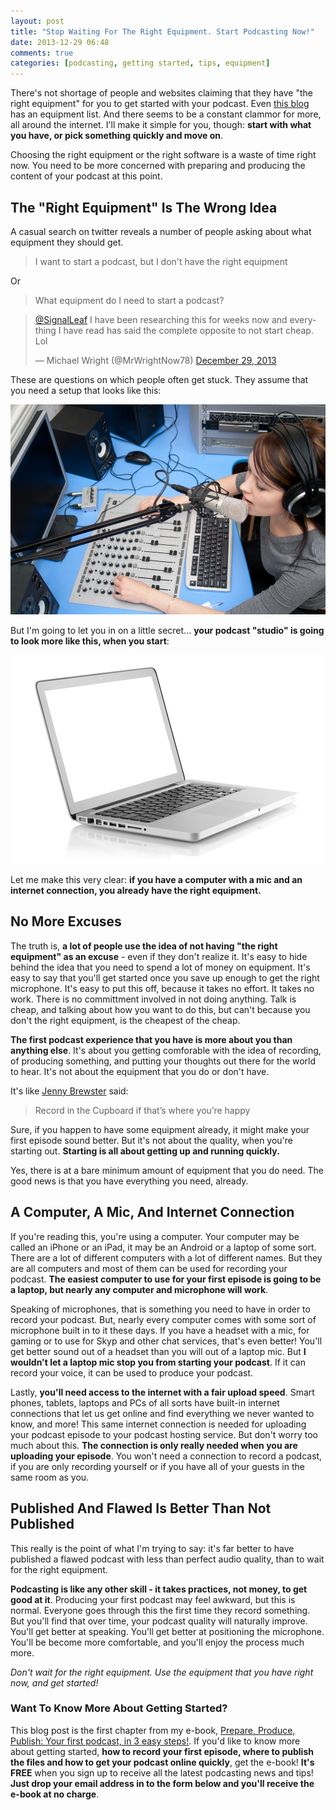 ```yaml
---
layout: post
title: "Stop Waiting For The Right Equipment. Start Podcasting Now!"
date: 2013-12-29 06:48
comments: true
categories: [podcasting, getting started, tips, equipment]
---
```


There's not shortage of people and websites claiming that they
have "the right equipment" for you to get started with your
podcast. Even [this blog](/equipment)
has an equipment list. And there seems to be a constant clammor
for more, all around the internet. I'll make it simple 
for you, though: **start with what you have, or pick something 
quickly and move on**. 

Choosing the right
equipment or the right software is a waste of time right now. 
You need to be more concerned with preparing and producing the 
content of your podcast at this point. 

<!-- more -->

## The "Right Equipment" Is The Wrong Idea

A casual search on twitter reveals a number of people 
asking about what equipment they should get.

> I want to start a podcast, but I don't have the right equipment

Or

> What equipment do I need to start a podcast?

<blockquote class="twitter-tweet" lang="en"><p><a href="https://twitter.com/SignalLeaf">@SignalLeaf</a> I have been researching this for weeks now and everything I have read has said the complete opposite to not start cheap. Lol</p>&mdash; Michael Wright (@MrWrightNow78) <a href="https://twitter.com/MrWrightNow78/statuses/417126714884780032">December 29, 2013</a></blockquote>

These are questions on which people often get stuck. They assume
that you need a setup that looks like this:

![](/images/blog_posts/recording-studio.jpg)

But I'm going to let you in on a little secret... **your podcast
"studio" is going to look more like this, when you start**:

![](/images/blog_posts/laptop.jpg)

Let me make this very clear: **if you have a computer with a mic and an internet connection, you
already have the right equipment.**

## No More Excuses

The truth is, **a lot of people use the idea of not having "the
right equipment" as an excuse** - even if they don't realize it. 
It's easy to hide behind the
idea that you need to spend a lot of money on equipment. It's
easy to say that you'll get started once you save up enough to
get the right microphone. It's easy to put this off, because
it takes no effort. It takes no work. There is no committment
involved in not doing anything. Talk is cheap, and talking
about how you want to do this, but can't because you don't
the right equipment, is the cheapest of the cheap.

**The first podcast experience that you have is more about you
than anything else**. It's about you getting comforable with the
idea of recording, of producing something, and putting your
thoughts out there for the world to hear. It's not about the
equipment that you do or don't have. 

It's like [Jenny Brewster](http://jennybrewster.com/podcasting-equipment/)
said: 

> Record in the Cupboard if that’s where you’re happy

Sure, if you happen to have
some equipment already, it might make your first episode sound
better. But it's not about the quality, when you're starting
out. **Starting is all about getting up and running quickly.**

Yes, there is at a bare minimum amount of
equipment that you do need. The good news is that you 
have everything you need, already.

## A Computer, A Mic, And Internet Connection

If you're reading this, you're using a computer.
Your computer may be called an iPhone or an iPad, it may be
an Android or a laptop of some sort. There are a lot of different
computers with a lot of different names. But they are all
computers and most of them can be used for recording your
podcast. **The easiest computer to use for your first episode
is going to be a laptop, but nearly any computer and microphone 
will work**.

Speaking of microphones, that is something you need to
have in order to record your podcast. But,
nearly every computer comes with some sort of microphone built 
in to it these days. If you have a headset with a mic, for gaming
or to use for Skyp and other chat services, that's even
better! You'll get better sound out of a headset than you will
out of a laptop mic. But **I wouldn't let a laptop mic stop you
from starting your podcast**. If it can record your voice, it can
be used to produce your podcast.

Lastly, **you'll need access to the internet with a
fair upload speed**. Smart phones, tablets, laptops and PCs of all sorts
have built-in internet connections that let us get online and
find everything we never wanted to know, and more! This same
internet connection is needed for uploading your podcast
episode to your podcast hosting service. But don't worry too
much about this. **The connection is only really needed when you
are uploading your episode**. You won't need a connection to
record a podcast, if you are only recording yourself or if
you have all of your guests in the same room as you.

## Published And Flawed Is Better Than Not Published

This really is the point of what I'm trying to say: it's far
better to have published a flawed podcast with less than perfect 
audio quality, than to wait for the right equipment. 

**Podcasting is like any other skill - it takes practices, not
money, to get good at it**. Producing your first podcast may
feel awkward, but this is normal. Everyone goes through this
the first time they record something. But you'll find
that over time, your podcast quality will naturally improve.
You'll get better at speaking. You'll get better at positioning
the microphone. You'll be become more comfortable, and you'll
enjoy the process much more. 

*Don't wait for the right equipment. Use the equipment that you
have right now, and get started!*

### Want To Know More About Getting Started?

This blog post is the first chapter from my e-book, 
[Prepare, Produce, Publish: Your first podcast, in 3 easy steps!](/how-to-podcast).
If you'd like to know more about getting started, **how to record your
first episode, where to publish the files and how to get your
podcast online quickly**, get the e-book! **It's FREE** when you
sign up to receive all the latest podcasting news and tips! **Just drop
your email address in to the form below and you'll receive the e-book
at no charge**.

<script async src="//platform.twitter.com/widgets.js" charset="utf-8"></script>
